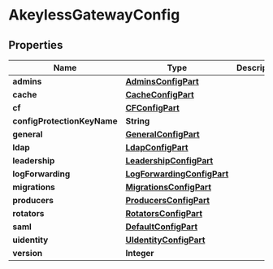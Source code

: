 

# AkeylessGatewayConfig

## Properties

Name | Type | Description | Notes
------------ | ------------- | ------------- | -------------
**admins** | [**AdminsConfigPart**](AdminsConfigPart.md) |  |  [optional]
**cache** | [**CacheConfigPart**](CacheConfigPart.md) |  |  [optional]
**cf** | [**CFConfigPart**](CFConfigPart.md) |  |  [optional]
**configProtectionKeyName** | **String** |  |  [optional]
**general** | [**GeneralConfigPart**](GeneralConfigPart.md) |  |  [optional]
**ldap** | [**LdapConfigPart**](LdapConfigPart.md) |  |  [optional]
**leadership** | [**LeadershipConfigPart**](LeadershipConfigPart.md) |  |  [optional]
**logForwarding** | [**LogForwardingConfigPart**](LogForwardingConfigPart.md) |  |  [optional]
**migrations** | [**MigrationsConfigPart**](MigrationsConfigPart.md) |  |  [optional]
**producers** | [**ProducersConfigPart**](ProducersConfigPart.md) |  |  [optional]
**rotators** | [**RotatorsConfigPart**](RotatorsConfigPart.md) |  |  [optional]
**saml** | [**DefaultConfigPart**](DefaultConfigPart.md) |  |  [optional]
**uidentity** | [**UIdentityConfigPart**](UIdentityConfigPart.md) |  |  [optional]
**version** | **Integer** |  |  [optional]



